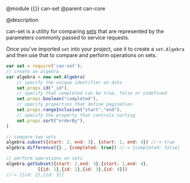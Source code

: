 @module {{}} can-set
@parent can-core

@description

can-set is a utility for comparing [sets](http://en.wikipedia.org/wiki/Set_theory#Basic_concepts_and_notation) that are represented by the parameters commonly passed to service requests.

Once you've imported `set` into your project, use it to create a `set.Algebra` and then use that to compare and perform operations on sets.  

```js
var set = require('can-set');
// create an algebra
var algebra = new set.Algebra(
    // specify the unique identifier on data
    set.props.id("_id"),  
    // specify that completed can be true, false or undefined
    set.props.boolean("completed"),
    // specify properties that define pagination
    set.props.rangeInclusive("start","end"),
    // specify the property that controls sorting
    set.props.sort("orderBy"),
)

// compare two sets
algebra.subset({start: 2, end: 3}, {start: 1, end: 4}) //-> true
algebra.difference({} , {completed: true}) //-> {completed: false}

// perform operations on sets
algebra.getSubset({start: 2,end: 3},{start: 1,end: 4},
            [{id: 1},{id: 2},{id: 3},{id: 4}])
//-> [{id: 2},{id: 3}]
```
